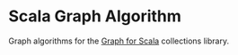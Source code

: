 Scala Graph Algorithm
=====================

Graph algorithms for the [Graph for Scala](http://www.scala-graph.org) collections library.

